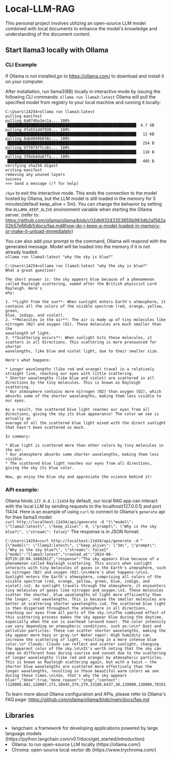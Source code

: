 # Local-LLM-RAG

This personal project involves utilizing an open-source LLM model combined with local documents to enhance the model's knowledge and understanding of the document content.

## Start llama3 locally with Ollama
### CLI Example
If Ollama is not installed,go to https://ollama.com/ to download and install it on your computer.

After installation, run llama3(8B) locally in interactive mode by issuing the following CLI commands:
```ollama run llama3:latest```
Ollama will pull the specified model from registry to your local machine and running it locally:
```
C:\Users\14254>ollama run llama3:latest
pulling manifest
pulling 6a0746a1ec1a... 100% ▕████████████████████████████████████████████████████████▏ 4.7 GB
pulling 4fa551d4f938... 100% ▕████████████████████████████████████████████████████████▏  12 KB
pulling 8ab4849b038c... 100% ▕████████████████████████████████████████████████████████▏  254 B
pulling 577073ffcc6c... 100% ▕████████████████████████████████████████████████████████▏  110 B
pulling 3f8eb4da87fa... 100% ▕████████████████████████████████████████████████████████▏  485 B
verifying sha256 digest
writing manifest
removing any unused layers
success
>>> Send a message (/? for help)
```
`/bye` to exit the interactive mode. This ends the connection to the model hosted by Ollama, but the LLM model is still loaded in the memory for 5 minutes(default keep_alive = 5m). You can change the behavior by setting the `OLLAMA_KEEP_ALIVE` environment variable when starting the Ollama server. (refer to: https://github.com/ollama/ollama/blob/c02db93243353855b983db2a1562a02b57e66db1/docs/faq.md#how-do-i-keep-a-model-loaded-in-memory-or-make-it-unload-immediately)  

You can also add your prompt to the command, Ollama will respond with the generated message. Model will be loaded into the memory if it is not already loaded:  
`ollama run llama3:latest "why the sky is blue?"`  
```
C:\Users\14254>ollama run llama3:latest "why the sky is blue?"
What a great question!

The short answer is: the sky appears blue because of a phenomenon called Rayleigh scattering, named after the British physicist Lord Rayleigh. Here's
why:

1. **Light from the sun**: When sunlight enters Earth's atmosphere, it contains all the colors of the visible spectrum (red, orange, yellow, green,
blue, indigo, and violet).
2. **Molecules in the air**: The air is made up of tiny molecules like nitrogen (N2) and oxygen (O2). These molecules are much smaller than the
wavelength of light.
3. **Scattering occurs**: When sunlight hits these molecules, it scatters in all directions. This scattering is more pronounced for shorter
wavelengths, like blue and violet light, due to their smaller size.

Here's what happens:

* Longer wavelengths (like red and orange) travel in a relatively straight line, reaching our eyes with little scattering.
* Shorter wavelengths (like blue and violet) are scattered in all directions by the tiny molecules. This is known as Rayleigh scattering.
* Our atmosphere contains more nitrogen (N2) than oxygen (O2), which absorbs some of the shorter wavelengths, making them less visible to our eyes.

As a result, the scattered blue light reaches our eyes from all directions, giving the sky its blue appearance! The color we see is actually an
average of all the scattered blue light mixed with the direct sunlight that hasn't been scattered as much.

In summary:  

* Blue light is scattered more than other colors by tiny molecules in the air. 
* Our atmosphere absorbs some shorter wavelengths, making them less visible. 
* The scattered blue light reaches our eyes from all directions, giving the sky its blue color. 

Now, go enjoy the blue sky and appreciate the science behind it!
```
### API example:
Ollama binds `127.0.0.1:11434` by default, our local RAG app can interact with the local LLM by sending requests to the localhost(127.0.0.1) and port 11434.
Here is an example of using `curl` to connect to Ollama's `generate` api for thee llama3 model:  
`curl http://localhost:11434/api/generate -d "{\"model\": \"llama3:latest\", \"keep_alive\": 0, \"prompt\": \"Why is the sky blue?\", \"stream\": false}"`
The response is in JSON format:  
```
C:\Users\14254>curl http://localhost:11434/api/generate -d "{\"model\": \"llama3:latest\", \"keep_alive\": \"3m\", \"prompt\": \"Why is the sky blue?\", \"stream\": false}"
{"model":"llama3:latest","created_at":"2024-06-03T19:20:04.3460261Z","response":"The sky appears blue because of a phenomenon called Rayleigh scattering. This occurs when sunlight interacts with tiny molecules of gases in the Earth's atmosphere, such as nitrogen (N2) and oxygen (O2).\n\nHere's what happens:\n\n1. Sunlight enters the Earth's atmosphere, comprising all colors of the visible spectrum (red, orange, yellow, green, blue, indigo, and violet).\n2. As sunlight travels through the atmosphere, it encounters tiny molecules of gases like nitrogen and oxygen.\n3. These molecules scatter the shorter, blue wavelengths of light more efficiently than the longer, red wavelengths. This is because the smaller molecules are better at scattering shorter wavelengths.\n4. The scattered blue light is then dispersed throughout the atmosphere in all directions, reaching our eyes from all parts of the sky.\n\nThe combined effect of this scattering process makes the sky appear blue during the daytime, especially when the sun is overhead (around noon). The color intensity can vary depending on atmospheric conditions, such as:\n\n* Dust and pollution particles: These can scatter shorter wavelengths, making the sky appear more hazy or gray.\n* Water vapor: High humidity can increase the scattering of light, resulting in a more intense blue color.\n* Clouds: Clouds can reflect and scatter sunlight, changing the apparent color of the sky.\n\nIt's worth noting that the sky can take on different hues during sunrise and sunset due to the scattering of longer wavelengths (like red and orange) by atmospheric particles. This is known as Rayleigh scattering again, but with a twist – the shorter blue wavelengths are scattered more effectively than the longer wavelengths, resulting in those beautiful warm colors we see during these times.\n\nSo, that's why the sky appears blue!","done":true,"done_reason":"stop","context":[128006,882,128007,271,10445,374,279,13180,6437,30,128009,128006,78191,128007,271,791,13180,8111,6437,1606,315,264,25885,2663,13558,64069,72916,13,1115,13980,994,40120,84261,449,13987,35715,315,45612,304,279,9420,596,16975,11,1778,439,47503,320,45,17,8,323,24463,320,46,17,3677,8586,596,1148,8741,1473,16,13,8219,4238,29933,279,9420,596,16975,11,46338,682,8146,315,279,9621,20326,320,1171,11,19087,11,14071,11,6307,11,6437,11,1280,7992,11,323,80836,4390,17,13,1666,40120,35292,1555,279,16975,11,433,35006,13987,35715,315,45612,1093,47503,323,24463,627,18,13,4314,35715,45577,279,24210,11,6437,93959,315,3177,810,30820,1109,279,5129,11,2579,93959,13,1115,374,1606,279,9333,35715,527,2731,520,72916,24210,93959,627,19,13,578,38067,6437,3177,374,1243,77810,6957,279,16975,304,682,18445,11,19261,1057,6548,505,682,5596,315,279,13180,382,791,11093,2515,315,420,72916,1920,3727,279,13180,5101,6437,2391,279,62182,11,5423,994,279,7160,374,32115,320,20019,38245,570,578,1933,21261,649,13592,11911,389,45475,4787,11,1778,439,1473,9,33093,323,25793,19252,25,4314,649,45577,24210,93959,11,3339,279,13180,5101,810,305,13933,477,18004,627,9,10164,38752,25,5234,38193,649,5376,279,72916,315,3177,11,13239,304,264,810,19428,6437,1933,627,9,15161,82,25,15161,82,649,8881,323,45577,40120,11,10223,279,10186,1933,315,279,13180,382,2181,596,5922,27401,430,279,13180,649,1935,389,2204,82757,2391,64919,323,44084,4245,311,279,72916,315,5129,93959,320,4908,2579,323,19087,8,555,45475,19252,13,1115,374,3967,439,13558,64069,72916,1578,11,719,449,264,27744,1389,279,24210,6437,93959,527,38067,810,13750,1109,279,5129,93959,11,13239,304,1884,6366,8369,8146,584,1518,2391,1521,3115,382,4516,11,430,596,3249,279,13180,8111,6437,0,128009],"total_duration":15815028000,"load_duration":1028900,"prompt_eval_duration":294653000,"eval_count":346,"eval_duration":15517806000}
```

To learn more about Ollama configuration and APIs, please refer to Ollama's FAQ page: https://github.com/ollama/ollama/blob/main/docs/faq.md
## Libraries
<li>langchain: a framework for developing applications powered by large language models (https://python.langchain.com/v0.1/docs/get_started/introduction)
<li>Ollama: to run open-source LLM locally (https://ollama.com/)
<li>Chroma: open-source local vector db (https://www.trychroma.com/)